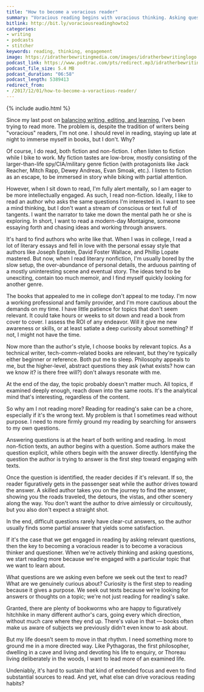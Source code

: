 ```yaml
---
title: "How to become a voracious reader"
summary: "Voracious reading begins with voracious thinking. Asking questions gives us a purpose and drive for reading."
bitlink: http://bit.ly/voraciousreadinghowto2
categories:
- writing
- podcasts
- stitcher
keywords: reading, thinking, engagement
image: https://idratherbewritingmedia.com/images/idratherbewritinglogo.png
podcast_link: https://www.podtrac.com/pts/redirect.mp3/idratherbewritingmedia.com/podcasts/voraciousreadinghowto.mp3
podcast_file_size: 5.4 MB
podcast_duration: "06:58"
podcast_length: 5389413
redirect_from:
- /2017/12/01/how-to-become-a-voractious-reader/
---
```


{% include audio.html %}

Since my last post on [balancing writing, editing, and learning](https://idratherbewriting.com/2017/11/18/balancing-editing-writing-and-learning/), I've been trying to read more. The problem is, despite the tradition of writers being "voracious" readers, I'm not one. I should revel in reading, staying up late at night to immerse myself in books, but I don't. Why?

Of course, I do read, both fiction and non-fiction. I often listen to fiction while I bike to work. My fiction tastes are low-brow, mostly consisting of the larger-than-life spy/CIA/military genre fiction (with protagonists like Jack Reacher, Mitch Rapp, Dewey Andreas, Evan Smoak, etc.). I listen to fiction as an escape, to be immersed in story while biking with partial attention.

However, when I sit down to read, I'm fully alert mentally, so I am eager to be more intellectually engaged. As such, I read non-fiction. Ideally, I like to read an author who asks the same questions I'm interested in. I want to see a mind thinking, but I don't want a stream of conscious or text full of tangents. I want the narrator to take me down the mental path he or she is exploring. In short, I want to read a modern-day Montaigne, someone essaying forth and chasing ideas and working through answers.

It's hard to find authors who write like that. When I was in college, I read a lot of literary essays and fell in love with the personal essay style that authors like Joseph Epstein, David Foster Wallace, and Phillip Lopate mastered. But now, when I read literary nonfiction, I'm usually bored by the slow setup, the over-abundance of personal details, the arduous painting of a mostly uninteresting scene and eventual story. The ideas tend to be unexciting, contain too much memoir, and I find myself quickly looking for another genre.

The books that appealed to me in college don't appeal to me today. I'm now a working professional and family provider, and I'm more cautious about the demands on my time. I have little patience for topics that don't seem relevant. It could take hours or weeks to sit down and read a book from cover to cover. I assess the ROI of any endeavor. Will it give me new awareness or skills, or at least satiate a deep curiosity about something? If not, I might not have the time.

Now more than the author's style, I choose books by relevant topics. As a technical writer, tech-comm-related books are relevant, but they're typically either beginner or reference. Both put me to sleep. Philosophy appeals to me, but the higher-level, abstract questions they ask (what exists? how can we know it? is there free will?) don't always resonate with me.

At the end of the day, the topic probably doesn't matter much. All topics, if examined deeply enough, reach down into the same roots. It's the analytical mind that's interesting, regardless of the content.

So why am I not reading more? Reading for reading's sake can be a chore, especially if it's the wrong text. My problem is that I sometimes read without purpose. I need to more firmly ground my reading by searching for answers to my own questions.

Answering questions is at the heart of both writing and reading. In most non-fiction texts, an author begins with a question. Some authors make the question explicit, while others begin with the answer directly. Identifying the question the author is trying to answer is the first step toward engaging with texts.

Once the question is identified, the reader decides if it's relevant. If so, the reader figuratively gets in the passenger seat while the author drives toward the answer. A skilled author takes you on the journey to find the answer, showing you the roads traveled, the detours, the vistas, and other scenery along the way. You don't want the author to drive aimlessly or circuitously, but you also don't expect a straight shot.

In the end, difficult questions rarely have clear-cut answers, so the author usually finds some partial answer that yields some satisfaction.

If it's the case that we get engaged in reading by asking relevant questions, then the key to becoming a voracious reader is to become a voracious thinker and questioner. When we're actively thinking and asking questions, we start reading more because we're engaged with a particular topic that we want to learn about.

What questions are we asking even before we seek out the text to read? What are we genuinely curious about? Curiosity is the first step to reading because it gives a purpose. We seek out texts because we're looking for answers or thoughts on a topic; we're not just reading for reading's sake.

Granted, there are plenty of bookworms who are happy to figuratively hitchhike in many different author's cars, going every which direction, without much care where they end up. There's value in that &mdash; books often make us aware of subjects we previously didn't even know to ask about.

But my life doesn't seem to move in that rhythm. I need something more to ground me in a more directed way. Like Pythagoras, the first philosopher, dwelling in a cave and living and devoting his life to enquiry, or Thoreau living deliberately in the woods, I want to lead more of an examined life.

Undeniably, it's hard to sustain that kind of extended focus and even to find substantial sources to read. And yet, what else can drive voracious reading habits?
